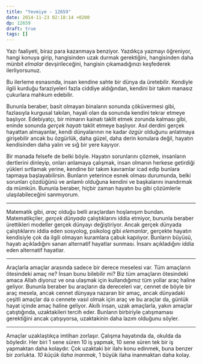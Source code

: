 ```yaml
---
title: "Yevmiye - 12659"
date: 2014-11-23 02:18:14 +0200
dp: 12659
draft: true
tags: []
---
```


Yazı faaliyeti, biraz para kazanmaya benziyor. Yazdıkça yazmayı
öğreniyor, hangi konuya girip, hangisinden uzak durmak gerektiğini,
hangisinden daha münbit *elmalar* devşirileceğini, hangisin
çıkamadığınızı keşfederek ilerliyorsunuz.

Bu ilerleme esnasında, insan kendine sahte bir dünya da üretebilir.
Kendiyle ilgili kurduğu faraziyeleri fazla ciddiye aldığından, kendini
bir takım manasız çukurlara mahkum edebilir.

Bununla beraber, basit olmayan binaların sonunda çöküvermesi gibi,
fazlasıyla kurgusal takılan, hayali olan da sonunda kendini tekrar
etmeye başlıyor. Edebiyatçı, bir mimarın kainatı taklit etmek zorunda
kalması gibi, eninde sonunda *gerçek hayatı* taklit etmeye başlıyor.
Asıl derdini gerçek hayattan almayanlar, kendi dünyalarının ne kadar
*özgür* olduğunu anlatmaya girişebilir ancak bu özgürlük, daha güzel,
daha derin konulara değil, hayatın kendisinden daha yalın ve sığ bir
yere kayıyor.

Bir manada felsefe de belki böyle. Hayatın sorunlarını çözmek,
insanların dertlerini dinleyip, onları anlamaya çalışmak, insan olmanın
herkese getirdiği yükleri sırtlamak yerine, kendine bir takım kavramlar
icad edip bunlara tapmaya başlayabilirsin. Bunların yeterince esnek
olması durumunda, belki sorunları çözdüğünü ve anlamlı olduğuna kendini
ve başkalarını inandırmak da mümkün. Bununla beraber, hiçbir zaman
hayatın bu gibi çözümlerle ulaşılabileceğini sanmıyorum.

--------------

Matematik gibi, *araç* olduğu belli araçlardan hoşlanışım bundan.
Matematikçiler, *gerçek dünyada* çalıştıklarını iddia etmiyor, bununla
beraber ürettikleri modeller gerçek dünyayı değiştiriyor. Ancak gerçek
dünyada çalıştıklarını iddia eden sosyolog, psikolog gibi *elemanlar*,
gerçekte hayatın kendisiyle çok da ilgili olmayan kuramlara çabuk
kapılıyor. Bunların büyüsü, hayatı açıkladığını sanan alternatif
hayatlar sunması. İnsanı açıkladığını iddia eden alternatif hayatlar.

--------------

Araçlarla amaçlar arasında sadece bir derece meselesi var. Tüm amaçların
ötesindeki amaç ne? İnsan bunu bilebilir mi? Biz tüm amaçların
ötesindeki amaca Allah diyoruz ve ona ulaşmak için kullandığımız tüm
yollar araç haline geliyor. Bununla beraber bu araçların da dereceleri
var, cennet de böyle bir araç mesela, ancak cennet dünyaya nazaran bir
amaç, ancak dünyadaki çeşitli amaçlar da o cennete vasıl olmak için araç
ve bu araçlar da, günlük hayat içinde amaç haline geliyor. Akıllı insan,
uzak amaçlarla, yakın amaçlar çatıştığında, uzaktakileri tercih eder.
Bunların birbiriyle çatışmaması gerektiğini ancak çatışıyorsa,
uzaktakinin daha lazım olduğunu söyler.

--------------

Amaçlar uzaklaştıkça imtihan zorlaşır. Çalışma hayatında da, okulda da
böyledir. Her biri 1 sene süren 10 iş yapmak, 10 sene süren tek bir iş
yapmaktan daha kolaydır. Çok uzaktaki bir ilahı konu edinmek, buna
benzer bir zorlukta. *10 küçük ilaha inanmak*, 1 büyük ilaha inanmaktan
daha kolay.

